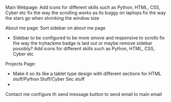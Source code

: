 
Main Webpage:
Add icons for different skills such as Python, HTML, CSS, Cyber etc 
fix the way the scrolling works as its buggy on laptops
fix the way the stars go when shrinking the window size 


About me page:
Sort sidebar on about me page
- Sidebar to be configured to be more smove and responsive to scrolls 
fix the way the tryhackme badge is laid out or maybe remove sidebar possibly?
Add icons for different skills such as Python, HTML, CSS, Cyber etc 

Projects Page:
- Make it so its like a tablet type design with different sections for HTML stuff/Python Stuff/Cyber Sec stuff
- 


Contact me
configure th send message button to send email to main email
